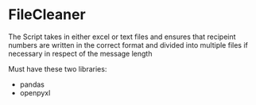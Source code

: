 # FileCleaner
The Script takes in either excel or text files and ensures that recipeint numbers are written in the correct format and divided into multiple files if necessary in respect of the message length

Must have these two libraries:
- pandas
- openpyxl
